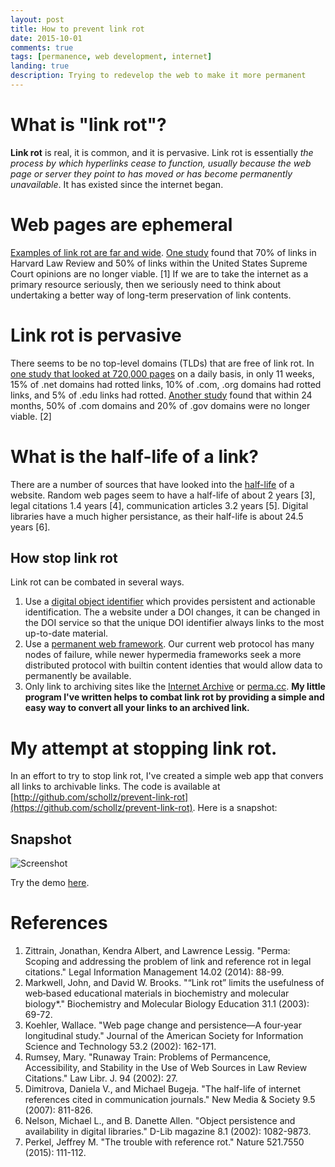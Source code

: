 ```yaml
---
layout: post
title: How to prevent link rot
date: 2015-10-01
comments: true
tags: [permanence, web development, internet]
landing: true
description: Trying to redevelop the web to make it more permanent
---
```


# What is "link rot"?

**Link rot** is real, it is common, and it is pervasive. Link rot is essentially *the process by which hyperlinks cease to function, usually because the web page or server they point to has moved or has become permanently unavailable*. It has existed since the internet began. 

# Web pages are ephemeral

[Examples of link rot are far and wide](https://web.archive.org/web/20151001235130/http://www.informationr.net/ir/9-2/paper174.html).  [One study](http://dx.doi.org/10.1017/S1472669614000255) found that 70% of links in Harvard Law Review and 50% of links within the United States Supreme Court opinions are no longer viable. [1] If we are to take the internet as a primary resource seriously, then we seriously need to think about undertaking a better way of long-term preservation of link contents.

# Link rot is pervasive

There seems to be no top-level domains (TLDs) that are free of link rot. In [one study that looked at 720,000 pages](http://research.microsoft.com/pubs/73808/p97-fetterly.pdf) on a daily basis, in only 11 weeks, 15% of .net domains had rotted links, 10% of .com, .org domains had rotted links, and 5% of .edu links had rotted. [Another study](http://dx.doi.org/10.1002/bmb.2003.494031010165) found that within 24 months, 50% of .com domains and 20% of .gov domains were no longer viable. [2]

# What is the half-life of a link?

There are a number of sources that have looked into the [half-life](https://en.wikipedia.org/wiki/Half-life) of a website. Random web pages seem to have a half-life of about 2 years [3], legal citations 1.4 years [4], communication articles 3.2 years [5]. Digital libraries have a much higher persistance, as their half-life is about 24.5 years [6].

## How stop link rot

Link rot can be combated in several ways.

1. Use a [digital object identifier](http://www.doi.org/) which provides persistent and actionable identification. The a website under a DOI changes, it can be changed in the DOI service so that the unique DOI identifier always links to the most up-to-date material.
2. Use a [permanent web framework](http://ipfs.io/). Our current web protocol has many nodes of failure, while newer hypermedia frameworks seek a more distributed protocol with builtin content identies that would allow data to permanently be available.
3. Only link to archiving sites like the [Internet Archive](https://archive.org/web/) or [perma.cc](https://perma.cc/). **My little program I've written helps to combat link rot by providing a simple and easy way to convert all your links to an archived link.**

# My attempt at stopping link rot.

In an effort to try to stop link rot, I've created a simple web app that convers all links to archivable links. The code is available at [http://github.com/schollz/prevent-link-rot](https://github.com/schollz/prevent-link-rot). Here is a snapshot:

## Snapshot

![Screenshot](http://i.imgur.com/LSM8HUU.jpg)

Try the demo [here](http://permalinker.duckdns.org/).

# References


1. Zittrain, Jonathan, Kendra Albert, and Lawrence Lessig. "Perma: Scoping and addressing the problem of link and reference rot in legal citations." Legal Information Management 14.02 (2014): 88-99.
2. Markwell, John, and David W. Brooks. "“Link rot” limits the usefulness of web‐based educational materials in biochemistry and molecular biology*." Biochemistry and Molecular Biology Education 31.1 (2003): 69-72.
3. Koehler, Wallace. "Web page change and persistence—A four‐year longitudinal study." Journal of the American Society for Information Science and Technology 53.2 (2002): 162-171.
4. Rumsey, Mary. "Runaway Train: Problems of Permancence, Accessibility, and Stability in the Use of Web Sources in Law Review Citations." Law Libr. J. 94 (2002): 27.
5. Dimitrova, Daniela V., and Michael Bugeja. "The half-life of internet references cited in communication journals." New Media & Society 9.5 (2007): 811-826.
6. Nelson, Michael L., and B. Danette Allen. "Object persistence and availability in digital libraries." D-Lib magazine 8.1 (2002): 1082-9873.
7. Perkel, Jeffrey M. "The trouble with reference rot." Nature 521.7550 (2015): 111-112.
